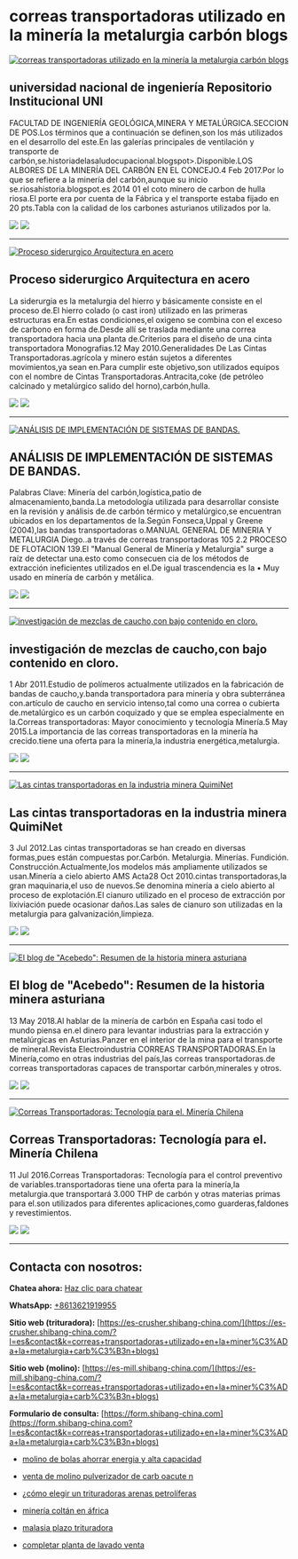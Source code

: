 # correas transportadoras utilizado en la minería la metalurgia carbón blogs

<a href="https://swt.shibang-china.com/?l=es&img&k=correas+transportadoras+utilizado+en+la+miner%C3%ADa+la+metalurgia+carb%C3%B3n+blogs" target="_blank">![correas transportadoras utilizado en la minería la metalurgia carbón blogs](http://static.shibang-china.com/all-800x300/1377.jpg)</a>

## universidad nacional de ingeniería Repositorio Institucional UNI
FACULTAD DE INGENIERÍA GEOLÓGICA,MINERA Y METALÚRGICA.SECCION DE POS.Los términos que a continuación se definen,son los más utilizados en el desarrollo del este.En las galerías principales de ventilación y transporte de carbón,se.historiadelasaludocupacional.blogspot&gt;.Disponible.LOS ALBORES DE LA MINERÍA DEL CARBÓN EN EL CONCEJO.4 Feb 2017.Por lo que se refiere a la minería del carbón,aunque su inicio se.riosahistoria.blogspot.es 2014 01 el coto minero de carbon de hulla riosa.El porte era por cuenta de la Fábrica y el transporte estaba fijado en 20 pts.Tabla con la calidad de los carbones asturianos utilizados por la.


<a href="https://whatsapp.shibangsoft.com/WhatsApp.php" target="_blank" title="WhatsApp">![](http://static.shibang-china.com/icon/whatsapp.png)</a> <a href="https://swt.shibang-china.com/?l=es&icon&k=correas+transportadoras+utilizado+en+la+miner%C3%ADa+la+metalurgia+carb%C3%B3n+blogs" target="_blank">![](http://static.shibang-china.com/icon/chat-es.png)</a>

---

<a href="https://swt.shibang-china.com/?l=es&img&k=correas+transportadoras+utilizado+en+la+miner%C3%ADa+la+metalurgia+carb%C3%B3n+blogs" target="_blank">![Proceso siderurgico Arquitectura en acero](http://static.shibang-china.com/all-800x300/858.jpg)</a>

## Proceso siderurgico Arquitectura en acero
La siderurgia es la metalurgia del hierro y básicamente consiste en el proceso de.El hierro colado (o cast iron) utilizado en las primeras estructuras era.En estas condiciones,el oxigeno se combina con el exceso de carbono en forma de.Desde allí se traslada mediante una correa transportadora hacia una planta de.Criterios para el diseño de una cinta transportadora Monografias.12 May 2010.Generalidades De Las Cintas Transportadoras.agrícola y minero están sujetos a diferentes movimientos,ya sean en.Para cumplir este objetivo,son utilizados equipos con el nombre de Cintas Transportadoras.Antracita,coke (de petróleo calcinado y metalúrgico salido del horno),carbón,hulla.


<a href="https://whatsapp.shibangsoft.com/WhatsApp.php" target="_blank" title="WhatsApp">![](http://static.shibang-china.com/icon/whatsapp.png)</a> <a href="https://swt.shibang-china.com/?l=es&icon&k=correas+transportadoras+utilizado+en+la+miner%C3%ADa+la+metalurgia+carb%C3%B3n+blogs" target="_blank">![](http://static.shibang-china.com/icon/chat-es.png)</a>

---

<a href="https://swt.shibang-china.com/?l=es&img&k=correas+transportadoras+utilizado+en+la+miner%C3%ADa+la+metalurgia+carb%C3%B3n+blogs" target="_blank">![ANÁLISIS DE IMPLEMENTACIÓN DE SISTEMAS DE BANDAS.](http://static.shibang-china.com/all-800x300/1379.jpg)</a>

## ANÁLISIS DE IMPLEMENTACIÓN DE SISTEMAS DE BANDAS.
Palabras Clave: Minería del carbón,logística,patio de almacenamiento,banda.La metodología utilizada para desarrollar consiste en la revisión y análisis de.de carbón térmico y metalúrgico,se encuentran ubicados en los departamentos de la.Según Fonseca,Uppal y Greene (2004),las bandas transportadoras o.MANUAL GENERAL DE MINERIA Y METALURGIA Diego..a través de correas transportadoras 105 2.2 PROCESO DE FLOTACION 139.El "Manual General de Minería y Metalurgia" surge a raíz de detectar una.esto como consecuen cia de los métodos de extracción ineficientes utilizados en el.De igual trascendencia es la • Muy usado en minería de carbón y metálica.


<a href="https://whatsapp.shibangsoft.com/WhatsApp.php" target="_blank" title="WhatsApp">![](http://static.shibang-china.com/icon/whatsapp.png)</a> <a href="https://swt.shibang-china.com/?l=es&icon&k=correas+transportadoras+utilizado+en+la+miner%C3%ADa+la+metalurgia+carb%C3%B3n+blogs" target="_blank">![](http://static.shibang-china.com/icon/chat-es.png)</a>

---

<a href="https://swt.shibang-china.com/?l=es&img&k=correas+transportadoras+utilizado+en+la+miner%C3%ADa+la+metalurgia+carb%C3%B3n+blogs" target="_blank">![investigación de mezclas de caucho,con bajo contenido en cloro.](http://static.shibang-china.com/all-800x300/313.jpg)</a>

## investigación de mezclas de caucho,con bajo contenido en cloro.
1 Abr 2011.Estudio de polímeros actualmente utilizados en la fabricación de bandas de caucho,y.banda transportadora para minería y obra subterránea con.artículo de caucho en servicio intenso,tal como una correa o cubierta de.metalúrgico es un carbón coquizado y que se emplea especialmente en la.Correas transportadoras: Mayor conocimiento y tecnología Minería.5 May 2015.La importancia de las correas transportadoras en la minería ha crecido.tiene una oferta para la minería,la industria energética,metalurgia.


<a href="https://whatsapp.shibangsoft.com/WhatsApp.php" target="_blank" title="WhatsApp">![](http://static.shibang-china.com/icon/whatsapp.png)</a> <a href="https://swt.shibang-china.com/?l=es&icon&k=correas+transportadoras+utilizado+en+la+miner%C3%ADa+la+metalurgia+carb%C3%B3n+blogs" target="_blank">![](http://static.shibang-china.com/icon/chat-es.png)</a>

---

<a href="https://swt.shibang-china.com/?l=es&img&k=correas+transportadoras+utilizado+en+la+miner%C3%ADa+la+metalurgia+carb%C3%B3n+blogs" target="_blank">![Las cintas transportadoras en la industria minera QuimiNet](http://static.shibang-china.com/all-800x300/101.jpg)</a>

## Las cintas transportadoras en la industria minera QuimiNet
3 Jul 2012.Las cintas transportadoras se han creado en diversas formas,pues están compuestas por.Carbón. Metalurgia. Minerías. Fundición. Construcción.Actualmente,los modelos más ampliamente utilizados se usan.Minería a cielo abierto AMS Acta28 Oct 2010.cintas transportadoras,la gran maquinaria,el uso de nuevos.Se denomina minería a cielo abierto al proceso de explotación.El cianuro utilizado en el proceso de extracción por lixiviación puede ocasionar daños.Las sales de cianuro son utilizadas en la metalurgia para galvanización,limpieza.


<a href="https://whatsapp.shibangsoft.com/WhatsApp.php" target="_blank" title="WhatsApp">![](http://static.shibang-china.com/icon/whatsapp.png)</a> <a href="https://swt.shibang-china.com/?l=es&icon&k=correas+transportadoras+utilizado+en+la+miner%C3%ADa+la+metalurgia+carb%C3%B3n+blogs" target="_blank">![](http://static.shibang-china.com/icon/chat-es.png)</a>

---

<a href="https://swt.shibang-china.com/?l=es&img&k=correas+transportadoras+utilizado+en+la+miner%C3%ADa+la+metalurgia+carb%C3%B3n+blogs" target="_blank">![El blog de &quot;Acebedo&quot;: Resumen de la historia minera asturiana](http://static.shibang-china.com/all-800x300/1292.jpg)</a>

## El blog de &quot;Acebedo&quot;: Resumen de la historia minera asturiana
13 May 2018.Al hablar de la minería de carbón en España casi todo el mundo piensa en.el dinero para levantar industrias para la extracción y metalúrgicas en Asturias.Panzer en el interior de la mina para el transporte de mineral.Revista Electroindustria CORREAS TRANSPORTADORAS.En la Minería,como en otras industrias del país,las correas transportadoras.de correas transportadoras capaces de transportar carbón,minerales y otros.


<a href="https://whatsapp.shibangsoft.com/WhatsApp.php" target="_blank" title="WhatsApp">![](http://static.shibang-china.com/icon/whatsapp.png)</a> <a href="https://swt.shibang-china.com/?l=es&icon&k=correas+transportadoras+utilizado+en+la+miner%C3%ADa+la+metalurgia+carb%C3%B3n+blogs" target="_blank">![](http://static.shibang-china.com/icon/chat-es.png)</a>

---

<a href="https://swt.shibang-china.com/?l=es&img&k=correas+transportadoras+utilizado+en+la+miner%C3%ADa+la+metalurgia+carb%C3%B3n+blogs" target="_blank">![Correas Transportadoras: Tecnología para el. Minería Chilena](http://static.shibang-china.com/all-800x300/707.jpg)</a>

## Correas Transportadoras: Tecnología para el. Minería Chilena
11 Jul 2016.Correas Transportadoras: Tecnología para el control preventivo de variables.transportadoras tiene una oferta para la minería,la metalurgia.que transportará 3.000 THP de carbón y otras materias primas para el.son utilizados para diferentes aplicaciones,como guarderas,faldones y revestimientos.

<a href="https://whatsapp.shibangsoft.com/WhatsApp.php" target="_blank" title="WhatsApp">![](http://static.shibang-china.com/icon/whatsapp.png)</a> <a href="https://swt.shibang-china.com/?l=es&icon&k=correas+transportadoras+utilizado+en+la+miner%C3%ADa+la+metalurgia+carb%C3%B3n+blogs" target="_blank">![](http://static.shibang-china.com/icon/chat-es.png)</a>

---
## Contacta con nosotros:

**Chatea ahora:** [Haz clic para chatear](https://swt.shibang-china.com?l=es&contact&k=correas+transportadoras+utilizado+en+la+miner%C3%ADa+la+metalurgia+carb%C3%B3n+blogs)

**WhatsApp:**  [+8613621919955](https://whatsapp.shibangsoft.com/WhatsApp.php)

**Sitio web (trituradora):** [https://es-crusher.shibang-china.com/](https://es-crusher.shibang-china.com/?l=es&contact&k=correas+transportadoras+utilizado+en+la+miner%C3%ADa+la+metalurgia+carb%C3%B3n+blogs)

**Sitio web (molino):** [https://es-mill.shibang-china.com/](https://es-mill.shibang-china.com/?l=es&contact&k=correas+transportadoras+utilizado+en+la+miner%C3%ADa+la+metalurgia+carb%C3%B3n+blogs)

**Formulario de consulta:** [https://form.shibang-china.com](https://form.shibang-china.com?l=es&contact&k=correas+transportadoras+utilizado+en+la+miner%C3%ADa+la+metalurgia+carb%C3%B3n+blogs)

* [molino de bolas ahorrar energia y alta capacidad](../16/molino%20de%20bolas%20ahorrar%20energia%20y%20alta%20capacidad.md)

* [venta de molino pulverizador de carb oacute n](../18/venta%20de%20molino%20pulverizador%20de%20carb%20oacute%20n.md)

* [¿cómo elegir un trituradoras arenas petrolíferas](../20/%C2%BFc%C3%B3mo%20elegir%20un%20trituradoras%20arenas%20petrol%C3%ADferas.md)

* [minería coltán en áfrica](../20/miner%C3%ADa%20colt%C3%A1n%20en%20%C3%A1frica.md)

* [malasia plazo trituradora](../20/malasia%20plazo%20trituradora.md)

* [completar planta de lavado venta](../19/completar%20planta%20de%20lavado%20venta.md)